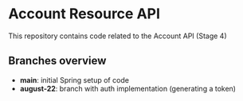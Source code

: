# Account Resource API
This repository contains code related to the Account API (Stage 4)

## Branches overview

- **main**: initial Spring setup of code
- **august-22**: branch with auth implementation (generating a token)

  
  
